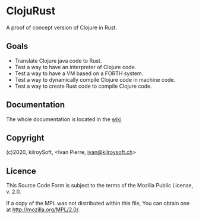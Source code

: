 # ClojuRust
A proof of concept version of Clojure in Rust.

## Goals
* Translate Clojure java code to Rust.
* Test a way to have an interpreter of Clojure code.
* Test a way to have a VM based on a FORTH system.
* Test a way to dynamically compile Clojure code in machine code.
* Test a way to create Rust code to compile Clojure code.

## Documentation
The whole documentation is located in the [wiki](wiki)

## Copyright
(c)2020, kilroySoft, <Ivan Pierre, ivan@kilroysoft.ch>

## Licence
This Source Code Form is subject to the terms of the 
Mozilla Public License, v. 2.0. 

If a copy of the MPL was not distributed within this
file, You can obtain one at http://mozilla.org/MPL/2.0/.
